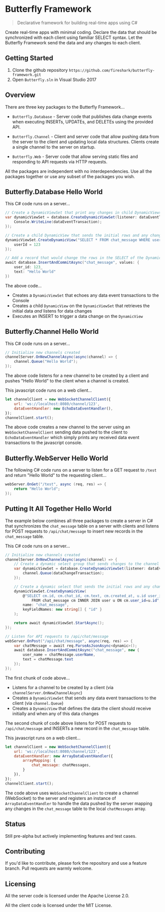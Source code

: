 # Butterfly Framework
> Declarative framework for building real-time apps using C#

Create real-time apps with minimal coding.  Declare the data that should be synchronized with each client using familiar SELECT syntax. Let the Butterfly Framework send the data and any changes to each client.

## Getting Started

1. Clone the github repository `https://github.com/fireshark/butterfly-framework.git`
1. Open `Butterfly.sln` in Visual Studio 2017

## Overview

There are three key packages to the Butterfly Framework...

- `Butterfly.Database` - Server code that publishes data change events when executing INSERTs, UPDATEs, and DELETEs using the provided API.
 
- `Butterfly.Channel` - Client and server code that allow pushing data from the server to the client and updating local data structures.  Clients create a single channel to the server on startup.

- `Butterfly.Web` - Server code that allow serving static files and responding to API requests via HTTP requests.

All the packages are independent with no interdependencies. Use all the packages together or use any subset of the packages you wish.

## Butterfly.Database Hello World

This C# code runs on a server...

```csharp
// Create a DynamicViewSet that print any changes in child DynamicViews to the console
var dynamicViewSet = database.CreateDynamicViewSet(listener: dataEventTransaction => {
    Console.WriteLine(dataEventTransaction);
});

// Create a child DynamicView that sends the initial rows and any changes to the rows to the parent DynamicViewSet
dynamicViewSet.CreateDynamicView("SELECT * FROM chat_message WHERE user_id=@userId", values: new {
    userId = 123
});

// Add a record that would change the rows in the SELECT of the DynamicView above
await database.InsertAndCommitAsync("chat_message", values: {
    user_id: 123_
    text: "Hello World"
})
```

The above code...
- Creates a `DynamicViewSet` that echoes any data event transactions to the Console
- Creates a child `DynamicView` on the `DynamicViewSet` that retrieves the initial data _and_ listens for data changes
- Executes an INSERT to trigger a data change on the `DynamicView`

## Butterfly.Channel Hello World

This C# code runs on a server...
```csharp
// Initialize new channels created
channelServer.OnNewChannelAsync(async(channel) => {
    channel.Queue("Hello World");
});
```

The above code listens for a new channel to be created by a client and pushes "Hello World" to the client when a channel is created.

This javascript code runs on a web client...
```js
let channelClient = new WebSocketChannelClient({
    url: 'ws://localhost:8080/channel/123',
    dataEventHandler: new EchoDataEventHandler(),
});
channelClient.start();
```
The above code creates a new channel to the server using an `WebSocketChannelClient` sending data pushed to the client to `EchoDataEventHandler` which simply prints any received data event transactions to the javascript console.

## Butterfly.WebServer Hello World

The following C# code runs on a server to listen for a GET request to `/test` and return "Hello World" to the requesting client...
```csharp
webServer.OnGet("/test", async (req, res) => {
    return "Hello World";
});
```

## Putting It All Together Hello World

The example below combines all three packages to create a server in C# that synchronizes the `chat_message` table on a server with clients and listens for POST requests to `/api/chat/message` to insert new records in the `chat_message` table.

This C# code runs on a server...

```csharp
// Initialize new channels created
channelServer.OnNewChannelAsync(async(channel) => {
    // Create a dynamic select group that sends changes to the channel
    var dynamicViewSet = database.CreateDynamicViewSet(listener: dataEventTransaction => {
        channel.Queue(dataChangeTransaction);
    });

    // Create a dynamic select that sends the initial rows and any changes to the row
    dynamicViewSet.CreateDynamicView(
        @"SELECT cm.id, cm.chat_id, cm.text, cm.created_at, u.id user_id, u.name 
            FROM chat_message cm INNER JOIN user u ON cm.user_id=u.id",
        name: "chat_message",
        keyFieldNames: new string[] { "id" }
    );

    return await dynamicViewSet.StartAsync();
});

// Listen for API requests to /api/chat/message
webServer.OnPost("/api/chat/message", async(req, res) => {
    var chatMessage = await req.ParseAsJsonAsync<dynamic>();
    await database.InsertAndCommitAsync("chat_message", new {
        user_name = chatMessage.userName,
        text = chatMessage.text
    });
});
```

The first chunk of code above...
- Listens for a channel to be created by a client (via `channelServer.OnNewChannelAsync`)
- Creates a `DynamicViewSet` that sends any data event transactions to the client (via `channel.Queue`)
- Creates a `DynamicView` that defines the data the client should receive initially and when any of this data changes

The second chunk of code above listens for POST requests to `/api/chat/message` and INSERTs a new record in the `chat_message` table.

This javascript runs on a web client...

```js
let channelClient = new WebSocketChannelClient({
    url: 'ws://localhost:8080/channel/123',
    dataEventHandler: new ArrayDataEventHandler({
        arrayMapping: {
            chat_message: chatMessages,
        }
    }),
});
channelClient.start();
```

The code above uses `WebSocketChannelClient` to create a channel (WebSocket) to the server and registers an instance of `ArrayDataEventHandler` to handle the data pushed by the server mapping any changes in the `chat_message` table to the local `chatMessages` array.

## Status

Still pre-alpha but actively implementing features and test cases.

## Contributing

If you'd like to contribute, please fork the repository and use a feature
branch. Pull requests are warmly welcome.

## Licensing

All the server code is licensed under the Apache License 2.0.  

All the client code is licensed under the MIT License.

